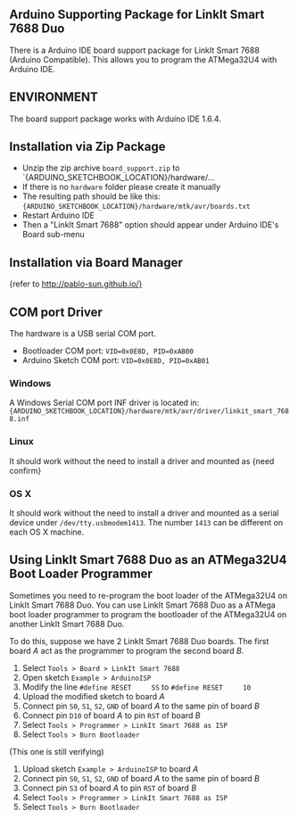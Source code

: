 ## Arduino Supporting Package for LinkIt Smart 7688 Duo

There is a Arduino IDE board support package for LinkIt Smart 7688 (Arduino Compatible). This allows you to program the ATMega32U4 with Arduino IDE.

## ENVIRONMENT
The board support package works with Arduino IDE 1.6.4.

## Installation via Zip Package
 - Unzip the zip archive `board_support.zip` to `{ARDUINO_SKETCHBOOK_LOCATION}/hardware/...
 - If there is no `hardware` folder please create it manually
 - The resulting path should be like this: `{ARDUINO_SKETCHBOOK_LOCATION}/hardware/mtk/avr/boards.txt`
 - Restart Arduino IDE
 - Then a "LinkIt Smart 7688" option should appear under Arduino IDE's Board sub-menu

## Installation via Board Manager
{refer to http://pablo-sun.github.io/}

## COM port Driver
The hardware is a USB serial COM port.
 - Bootloader COM port: `VID=0x0E8D, PID=0xAB00`
 - Arduino Sketch COM port: `VID=0x0E8D, PID=0xAB01`

### Windows
A Windows Serial COM port INF driver is located in: `{ARDUINO_SKETCHBOOK_LOCATION}/hardware/mtk/avr/driver/linkit_smart_7688.inf`

### Linux
It should work without the need to install a driver and mounted as {need confirm}

### OS X
It should work without the need to install a driver and mounted as a serial device under `/dev/tty.usbmodem1413`. The number `1413` can be different on each OS X machine.

## Using LinkIt Smart 7688 Duo as an ATMega32U4 Boot Loader Programmer

Sometimes you need to re-program the boot loader of the ATMega32U4 on LinkIt Smart 7688 Duo. You can use LinkIt Smart 7688 Duo as a ATMega boot loader programmer to program the bootloader of the ATMega32U4 on another LinkIt Smart 7688 Duo.

To do this, suppose we have 2 LinkIt Smart 7688 Duo boards. The first board _A_ act as the programmer to program the second board _B_.

1. Select `Tools > Board > LinkIt Smart 7688`
2. Open sketch `Example > ArduinoISP` 
3. Modify the line `#define RESET     SS` to `#define RESET     10`
4. Upload the modified sketch to board _A_
5. Connect pin `S0`, `S1`, `S2`, `GND` of board _A_ to the same pin of board _B_
6. Connect pin `D10` of board _A_ to pin `RST` of board _B_
7. Select `Tools > Programmer > LinkIt Smart 7688 as ISP`
8. Select `Tools > Burn Bootloader`


(This one is still verifying)
1. Upload sketch `Example > ArduinoISP` to board _A_
2. Connect pin `S0`, `S1`, `S2`, `GND` of board _A_ to the same pin of board _B_
3. Connect pin `S3` of board _A_ to pin `RST` of board _B_
4. Select `Tools > Programmer > LinkIt Smart 7688 as ISP`
5. Select `Tools > Burn Bootloader`